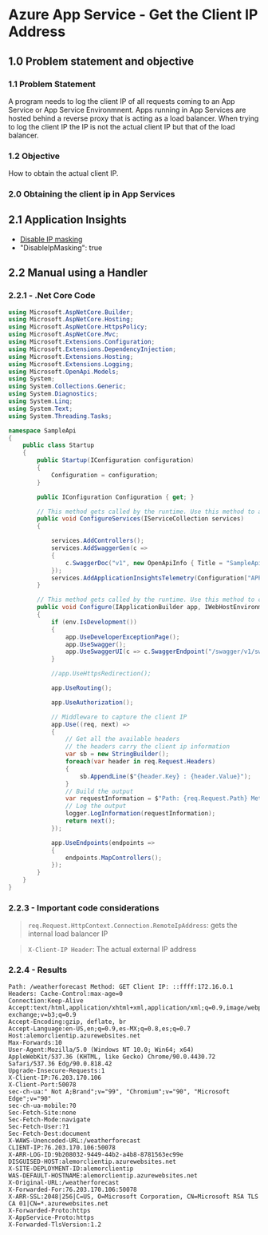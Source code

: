 # Azure App Service - Get the Client IP Address

## 1.0 Problem statement and objective

### 1.1 Problem Statement

A program needs to log the client IP of all requests coming to an App Service or App Service Environmnent. Apps running in App Services are hosted behind a reverse proxy that is acting as a load balancer. When trying to log the client IP the IP is not the actual client IP but that of the load balancer.

### 1.2 Objective

How to obtain the actual client IP.

### 2.0 Obtaining the client ip in App Services

## 2.1 Application Insights

- [Disable IP masking](https://docs.microsoft.com/es-mx/azure/aks/concepts-scale)
- "DisableIpMasking": true

## 2.2 Manual using a Handler

### 2.2.1 - .Net Core Code

```c#
using Microsoft.AspNetCore.Builder;
using Microsoft.AspNetCore.Hosting;
using Microsoft.AspNetCore.HttpsPolicy;
using Microsoft.AspNetCore.Mvc;
using Microsoft.Extensions.Configuration;
using Microsoft.Extensions.DependencyInjection;
using Microsoft.Extensions.Hosting;
using Microsoft.Extensions.Logging;
using Microsoft.OpenApi.Models;
using System;
using System.Collections.Generic;
using System.Diagnostics;
using System.Linq;
using System.Text;
using System.Threading.Tasks;

namespace SampleApi
{
    public class Startup
    {
        public Startup(IConfiguration configuration)
        {
            Configuration = configuration;
        }

        public IConfiguration Configuration { get; }

        // This method gets called by the runtime. Use this method to add services to the container.
        public void ConfigureServices(IServiceCollection services)
        {

            services.AddControllers();
            services.AddSwaggerGen(c =>
            {
                c.SwaggerDoc("v1", new OpenApiInfo { Title = "SampleApi", Version = "v1" });
            });
            services.AddApplicationInsightsTelemetry(Configuration["APPINSIGHTS_CONNECTIONSTRING"]);
        }

        // This method gets called by the runtime. Use this method to configure the HTTP request pipeline.
        public void Configure(IApplicationBuilder app, IWebHostEnvironment env, ILogger<Startup> logger)
        {
            if (env.IsDevelopment())
            {
                app.UseDeveloperExceptionPage();
                app.UseSwagger();
                app.UseSwaggerUI(c => c.SwaggerEndpoint("/swagger/v1/swagger.json", "SampleApi v1"));
            }

            //app.UseHttpsRedirection();

            app.UseRouting();

            app.UseAuthorization();

            // Middleware to capture the client IP
            app.Use((req, next) =>
            {
                // Get all the available headers
                // the headers carry the client ip information
                var sb = new StringBuilder();
                foreach(var header in req.Request.Headers)
                {
                    sb.AppendLine($"{header.Key} : {header.Value}");
                }
                // Build the output
                var requestInformation = $"Path: {req.Request.Path} Method: {req.Request.Method} Client IP: {req.Request.HttpContext.Connection.RemoteIpAddress} Headers: {sb}\n";
                // Log the output
                logger.LogInformation(requestInformation);
                return next();
            });

            app.UseEndpoints(endpoints =>
            {
                endpoints.MapControllers();
            });
        }
    }
}
```

### 2.2.3 - Important code considerations

> ```req.Request.HttpContext.Connection.RemoteIpAddress```: gets the internal load balancer IP

> ```X-Client-IP Header```: The actual external IP address

### 2.2.4 - Results

```text
Path: /weatherforecast Method: GET Client IP: ::ffff:172.16.0.1 Headers: Cache-Control:max-age=0
Connection:Keep-Alive
Accept:text/html,application/xhtml+xml,application/xml;q=0.9,image/webp,image/apng,*/*;q=0.8,application/signed-exchange;v=b3;q=0.9
Accept-Encoding:gzip, deflate, br
Accept-Language:en-US,en;q=0.9,es-MX;q=0.8,es;q=0.7
Host:alemorclientip.azurewebsites.net
Max-Forwards:10
User-Agent:Mozilla/5.0 (Windows NT 10.0; Win64; x64) AppleWebKit/537.36 (KHTML, like Gecko) Chrome/90.0.4430.72 Safari/537.36 Edg/90.0.818.42
Upgrade-Insecure-Requests:1
X-Client-IP:76.203.170.106
X-Client-Port:50078
sec-ch-ua:" Not A;Brand";v="99", "Chromium";v="90", "Microsoft Edge";v="90"
sec-ch-ua-mobile:?0
Sec-Fetch-Site:none
Sec-Fetch-Mode:navigate
Sec-Fetch-User:?1
Sec-Fetch-Dest:document
X-WAWS-Unencoded-URL:/weatherforecast
CLIENT-IP:76.203.170.106:50078
X-ARR-LOG-ID:9b208032-9449-44b2-a4b8-8781563ec99e
DISGUISED-HOST:alemorclientip.azurewebsites.net
X-SITE-DEPLOYMENT-ID:alemorclientip
WAS-DEFAULT-HOSTNAME:alemorclientip.azurewebsites.net
X-Original-URL:/weatherforecast
X-Forwarded-For:76.203.170.106:50078
X-ARR-SSL:2048|256|C=US, O=Microsoft Corporation, CN=Microsoft RSA TLS CA 01|CN=*.azurewebsites.net
X-Forwarded-Proto:https
X-AppService-Proto:https
X-Forwarded-TlsVersion:1.2
```

